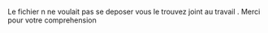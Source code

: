 Le fichier n ne voulait pas se deposer vous le trouvez joint au travail . 
Merci pour votre comprehension 
